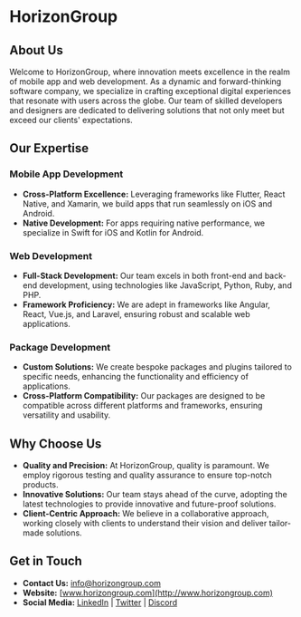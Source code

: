 # HorizonGroup

## **About Us**
Welcome to HorizonGroup, where innovation meets excellence in the realm of mobile app and web development. As a dynamic and forward-thinking software company, we specialize in crafting exceptional digital experiences that resonate with users across the globe. Our team of skilled developers and designers are dedicated to delivering solutions that not only meet but exceed our clients' expectations.

## **Our Expertise**
### **Mobile App Development**
- **Cross-Platform Excellence:** Leveraging frameworks like Flutter, React Native, and Xamarin, we build apps that run seamlessly on iOS and Android.
- **Native Development:** For apps requiring native performance, we specialize in Swift for iOS and Kotlin for Android.

### **Web Development**
- **Full-Stack Development:** Our team excels in both front-end and back-end development, using technologies like JavaScript, Python, Ruby, and PHP.
- **Framework Proficiency:** We are adept in frameworks like Angular, React, Vue.js, and Laravel, ensuring robust and scalable web applications.

### **Package Development**
- **Custom Solutions:** We create bespoke packages and plugins tailored to specific needs, enhancing the functionality and efficiency of applications.
- **Cross-Platform Compatibility:** Our packages are designed to be compatible across different platforms and frameworks, ensuring versatility and usability.

## **Why Choose Us**
- **Quality and Precision:** At HorizonGroup, quality is paramount. We employ rigorous testing and quality assurance to ensure top-notch products.
- **Innovative Solutions:** Our team stays ahead of the curve, adopting the latest technologies to provide innovative and future-proof solutions.
- **Client-Centric Approach:** We believe in a collaborative approach, working closely with clients to understand their vision and deliver tailor-made solutions.

## **Get in Touch**
- **Contact Us:** [info@horizongroup.com](mailto:info@horizongroup.com)
- **Website:** [www.horizongroup.com](http://www.horizongroup.com)
- **Social Media:** [LinkedIn](https://www.linkedin.com/in/learnmore-mupimbo-863470101/) | [Twitter](https://twitter.com/Carnage00747286) | [Discord](https://discord.gg/m7jCZmur)

